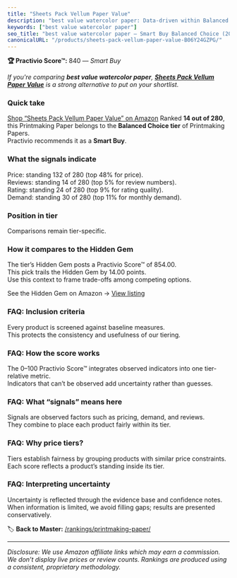 ```yaml
---
title: "Sheets Pack Vellum Paper Value"
description: "best value watercolor paper: Data-driven within Balanced Choice ranking using the Practivio Score™. Positioned by quality, value, demand, findability, momentum."
keywords: ["best value watercolor paper"]
seo_title: "best value watercolor paper — Smart Buy Balanced Choice (2025)"
canonicalURL: "/products/sheets-pack-vellum-paper-value-B06Y24GZPG/"
---
```


**🏆 Practivio Score™:** 840 — _Smart Buy_


*If you're comparing **best value watercolor paper**, **[Sheets Pack Vellum Paper Value](https://www.amazon.com/dp/B06Y24GZPG?tag=practivio-20)** is a strong alternative to put on your shortlist.*
### Quick take
[Shop “Sheets Pack Vellum Paper Value” on Amazon](https://www.amazon.com/dp/B06Y24GZPG?tag=practivio-20)
Ranked **14 out of 280**, this Printmaking Paper belongs to the **Balanced Choice tier** of Printmaking Papers.  
Practivio recommends it as a **Smart Buy**.

### What the signals indicate
Price: standing 132 of 280 (top 48% for price).  
Reviews: standing 14 of 280 (top 5% for review numbers).  
Rating: standing 24 of 280 (top 9% for rating quality).  
Demand: standing 30 of 280 (top 11% for monthly demand).

### Position in tier
Comparisons remain tier-specific.

### How it compares to the Hidden Gem
The tier’s Hidden Gem posts a Practivio Score™ of 854.00.  
This pick trails the Hidden Gem by 14.00 points.  
Use this context to frame trade-offs among competing options.  

See the Hidden Gem on Amazon → [View listing](https://www.amazon.com/dp/B00KTJ7CP8?tag=practivio-20)

### FAQ: Inclusion criteria
Every product is screened against baseline measures.  
This protects the consistency and usefulness of our tiering.

### FAQ: How the score works
The 0–100 Practivio Score™ integrates observed indicators into one tier-relative metric.  
Indicators that can’t be observed add uncertainty rather than guesses.

### FAQ: What “signals” means here
Signals are observed factors such as pricing, demand, and reviews.  
They combine to place each product fairly within its tier.

### FAQ: Why price tiers?
Tiers establish fairness by grouping products with similar price constraints.  
Each score reflects a product’s standing inside its tier.

### FAQ: Interpreting uncertainty
Uncertainty is reflected through the evidence base and confidence notes.  
When information is limited, we avoid filling gaps; results are presented conservatively.


🏷️ **Back to Master:** [/rankings/printmaking-paper/](/rankings/printmaking-paper/)

---
_Disclosure: We use Amazon affiliate links which may earn a commission. We don’t display live prices or review counts. Rankings are produced using a consistent, proprietary methodology._
